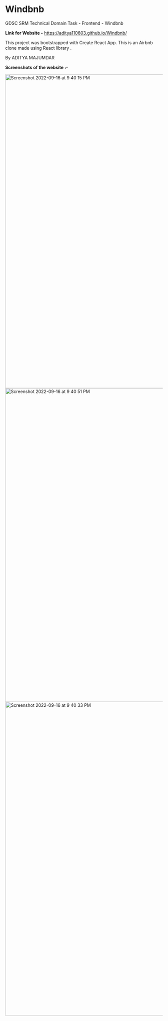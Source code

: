 # Windbnb
GDSC SRM Technical Domain Task - Frontend - Windbnb

**Link for Website -** https://aditya110603.github.io/Windbnb/

This project was bootstrapped with Create React App.
This is an Airbnb clone made using React library .

By
ADITYA MAJUMDAR


**Screenshots of the website :-**

<img width="1000" alt="Screenshot 2022-09-16 at 9 40 15 PM" src="https://user-images.githubusercontent.com/90856119/190869096-0540848f-1662-41b4-b755-d113814ec55c.png">

<img width="1000" alt="Screenshot 2022-09-16 at 9 40 51 PM" src="https://user-images.githubusercontent.com/90856119/190869141-287afc2c-63cb-4038-ba1f-bb82e25e3cd1.png">

<img width="1000" alt="Screenshot 2022-09-16 at 9 40 33 PM" src="https://user-images.githubusercontent.com/90856119/190869136-9e4fa5ad-b45a-45c4-8c96-b41a76dbc8cc.png">
